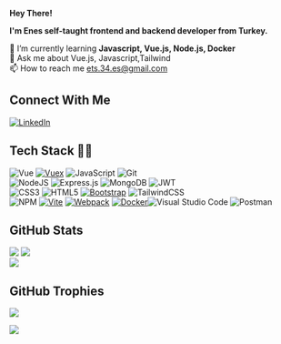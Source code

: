 **Hey There!**

**I'm Enes self-taught frontend and backend developer from Turkey.**

🌱 I’m currently learning **Javascript, Vue.js, Node.js, Docker**<br>💬 Ask me about Vue.js, Javascript,Tailwind<br>📫 How to reach me ets.34.es@gmail.com


## Connect With Me
[![LinkedIn](https://img.shields.io/badge/LinkedIn-%230077B5.svg?logo=linkedin&logoColor=white)](https://www.linkedin.com/in/enes-ets34/)


## Tech Stack 💪🏼
![Vue](https://img.shields.io/badge/Vue.js-35495E?style=for-the-badge&logo=vuedotjs&logoColor=4FC08D) [![Vuex](https://img.shields.io/badge/-Vuex-4FC08D?style=for-the-badge&logo=vuex&logoColor=white)](https://vuex.vuejs.org/) ![JavaScript](https://img.shields.io/badge/javascript-%23323330.svg?style=for-the-badge&logo=javascript&logoColor=%23F7DF1E) ![Git](https://img.shields.io/badge/git-%23F05033.svg?style=for-the-badge&logo=git&logoColor=white) <br/>
![NodeJS](https://img.shields.io/badge/node.js-6DA55F?style=for-the-badge&logo=node.js&logoColor=white) ![Express.js](https://img.shields.io/badge/express.js-%23404d59.svg?style=for-the-badge&logo=express&logoColor=%2361DAFB) ![MongoDB](https://img.shields.io/badge/MongoDB-%234ea94b.svg?style=for-the-badge&logo=mongodb&logoColor=white) ![JWT](https://img.shields.io/badge/JWT-black?style=for-the-badge&logo=JSON%20web%20tokens) <br/>
 ![CSS3](https://img.shields.io/badge/css3-%231572B6.svg?style=for-the-badge&logo=css3&logoColor=white) ![HTML5](https://img.shields.io/badge/html5-%23E34F26.svg?style=for-the-badge&logo=html5&logoColor=white) [![Bootstrap](https://img.shields.io/badge/bootstrap-%237811f7.svg?style=for-the-badge&logo=bootstrap&logoColor=white)](https://getbootstrap.com/) ![TailwindCSS](https://img.shields.io/badge/tailwindcss-%2338bdf9.svg?style=for-the-badge&logo=tailwind-css&logoColor=white) <br/>
![NPM](https://img.shields.io/badge/NPM-%23CB3837.svg?style=for-the-badge&logo=npm&logoColor=white) [![Vite](https://img.shields.io/badge/-Vite-646CFF?style=for-the-badge&logo=vite&logoColor=white)](https://vitejs.dev/) [![Webpack](https://img.shields.io/badge/-Webpack-8DD6F9?style=for-the-badge&logo=webpack&logoColor=white)](https://webpack.js.org/) [![Docker](https://img.shields.io/badge/-Docker-2496ED?style=for-the-badge&logo=docker&logoColor=white)](https://www.docker.com/)![Visual Studio Code](https://img.shields.io/badge/Visual%20Studio%20Code-0078d7.svg?style=for-the-badge&logo=visual-studio-code&logoColor=white) ![Postman](https://img.shields.io/badge/Postman-FF6C37?style=for-the-badge&logo=postman&logoColor=white) 


## GitHub Stats
![](https://github-readme-stats.vercel.app/api?username=Enes-ets34&theme=radical&hide_border=true&include_all_commits=false&count_private=false) 
![](https://github-readme-streak-stats.herokuapp.com/?user=Enes-ets34&theme=radical&hide_border=true)<br/>
![](https://github-readme-stats.vercel.app/api/top-langs/?username=Enes-ets34&theme=radical&hide_border=true&include_all_commits=false&count_private=false&layout=compact)<br/>





## GitHub Trophies
![](https://github-profile-trophy.vercel.app/?username=Enes-ets34&theme=gruvbox&no-frame=true&no-bg=false&margin-w=4)



![](https://komarev.com/ghpvc/?username=Enes-ets34&style=flat-square)
